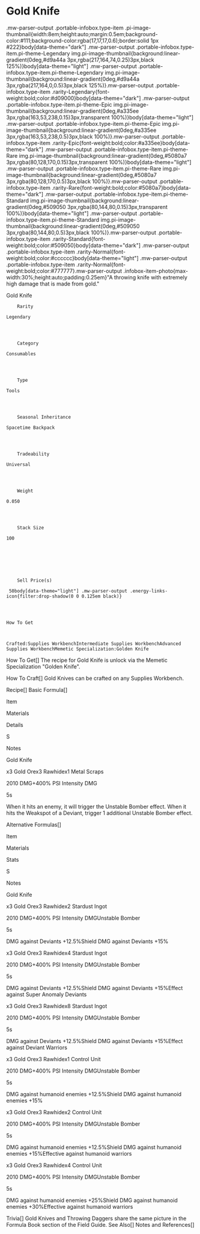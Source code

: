 # Gold Knife

.mw-parser-output .portable-infobox.type-item .pi-image-thumbnail{width:8em;height:auto;margin:0.5em;background-color:#111;background-color:rgba(17,17,17,0.6);border:solid 1px #222}body[data-theme="dark"] .mw-parser-output .portable-infobox.type-item.pi-theme-Legendary img.pi-image-thumbnail{background:linear-gradient(0deg,#d9a44a 3px,rgba(217,164,74,0.25)3px,black 125%)}body[data-theme="light"] .mw-parser-output .portable-infobox.type-item.pi-theme-Legendary img.pi-image-thumbnail{background:linear-gradient(0deg,#d9a44a 3px,rgba(217,164,0,0.5)3px,black 125%)}.mw-parser-output .portable-infobox.type-item .rarity-Legendary{font-weight:bold;color:#d09000}body[data-theme="dark"] .mw-parser-output .portable-infobox.type-item.pi-theme-Epic img.pi-image-thumbnail{background:linear-gradient(0deg,#a335ee 3px,rgba(163,53,238,0.15)3px,transparent 100%)}body[data-theme="light"] .mw-parser-output .portable-infobox.type-item.pi-theme-Epic img.pi-image-thumbnail{background:linear-gradient(0deg,#a335ee 3px,rgba(163,53,238,0.5)3px,black 100%)}.mw-parser-output .portable-infobox.type-item .rarity-Epic{font-weight:bold;color:#a335ee}body[data-theme="dark"] .mw-parser-output .portable-infobox.type-item.pi-theme-Rare img.pi-image-thumbnail{background:linear-gradient(0deg,#5080a7 3px,rgba(80,128,170,0.15)3px,transparent 100%)}body[data-theme="light"] .mw-parser-output .portable-infobox.type-item.pi-theme-Rare img.pi-image-thumbnail{background:linear-gradient(0deg,#5080a7 3px,rgba(80,128,170,0.5)3px,black 100%)}.mw-parser-output .portable-infobox.type-item .rarity-Rare{font-weight:bold;color:#5080a7}body[data-theme="dark"] .mw-parser-output .portable-infobox.type-item.pi-theme-Standard img.pi-image-thumbnail{background:linear-gradient(0deg,#509050 3px,rgba(80,144,80,0.15)3px,transparent 100%)}body[data-theme="light"] .mw-parser-output .portable-infobox.type-item.pi-theme-Standard img.pi-image-thumbnail{background:linear-gradient(0deg,#509050 3px,rgba(80,144,80,0.5)3px,black 100%)}.mw-parser-output .portable-infobox.type-item .rarity-Standard{font-weight:bold;color:#509050}body[data-theme="dark"] .mw-parser-output .portable-infobox.type-item .rarity-Normal{font-weight:bold;color:#cccccc}body[data-theme="light"] .mw-parser-output .portable-infobox.type-item .rarity-Normal{font-weight:bold;color:#777777}.mw-parser-output .infobox-item-photo{max-width:30%;height:auto;padding:0.25em}"A throwing knife with extremely high damage that is made from gold."

Gold Knife


	
		
		
	
	


	

	
		Rarity
	
	Legendary



	
		Category
	
	Consumables



	
		Type
	
	Tools



	
		Seasonal Inheritance
	
	Spacetime Backpack



	
		Tradeability
	
	Universal



	
		Weight
	
	0.050



	
		Stack Size
	
	100




	

	
		Sell Price(s)
	
	 50body[data-theme="light"] .mw-parser-output .energy-links-icon{filter:drop-shadow(0 0 0.125em black)}




	How To Get


	
	Crafted:Supplies WorkbenchIntermediate Supplies WorkbenchAdvanced Supplies WorkbenchMemetic Specialization:Golden Knife





How To Get[]
The recipe for Gold Knife is unlock via the Memetic Specialization "Golden Knife".

How To Craft[]
Gold Knives can be crafted on any Supplies Workbench.

Recipe[]
Basic Formula[]


Item

Materials

Details

S

Notes


Gold Knife

x3 Gold Orex3 Rawhidex1 Metal Scraps

2010 DMG+400% PSI Intensity DMG

5s

When it hits an enemy, it will trigger the Unstable Bomber effect. When it hits the Weakspot of a Deviant, trigger 1 additional Unstable Bomber effect.

Alternative Formulas[]


Item

Materials

Stats

S

Notes


Gold Knife

x3 Gold Orex3 Rawhidex2 Stardust Ingot

2010 DMG+400% PSI Intensity DMGUnstable Bomber

5s

DMG against Deviants +12.5%Shield DMG against Deviants +15%


x3 Gold Orex3 Rawhidex4 Stardust Ingot

2010 DMG+400% PSI Intensity DMGUnstable Bomber

5s

DMG against Deviants +12.5%Shield DMG against Deviants +15%Effect against Super Anomaly Deviants


x3 Gold Orex3 Rawhidex8 Stardust Ingot

2010 DMG+400% PSI Intensity DMGUnstable Bomber

5s

DMG against Deviants +12.5%Shield DMG against Deviants +15%Effect against Deviant Warriors


x3 Gold Orex3 Rawhidex1 Control Unit

2010 DMG+400% PSI Intensity DMGUnstable Bomber

5s

DMG against humanoid enemies +12.5%Shield DMG against humanoid enemies +15%


x3 Gold Orex3 Rawhidex2 Control Unit

2010 DMG+400% PSI Intensity DMGUnstable Bomber

5s

DMG against humanoid enemies +12.5%Shield DMG against humanoid enemies +15%Effective against humanoid warriors


x3 Gold Orex3 Rawhidex4 Control Unit

2010 DMG+400% PSI Intensity DMGUnstable Bomber

5s

DMG against humanoid enemies +25%Shield DMG against humanoid enemies +30%Effective against humanoid warriors

Trivia[]
Gold Knives and Throwing Daggers share the same picture in the Formula Book section of the Field Guide.
See Also[]
Notes and References[]
